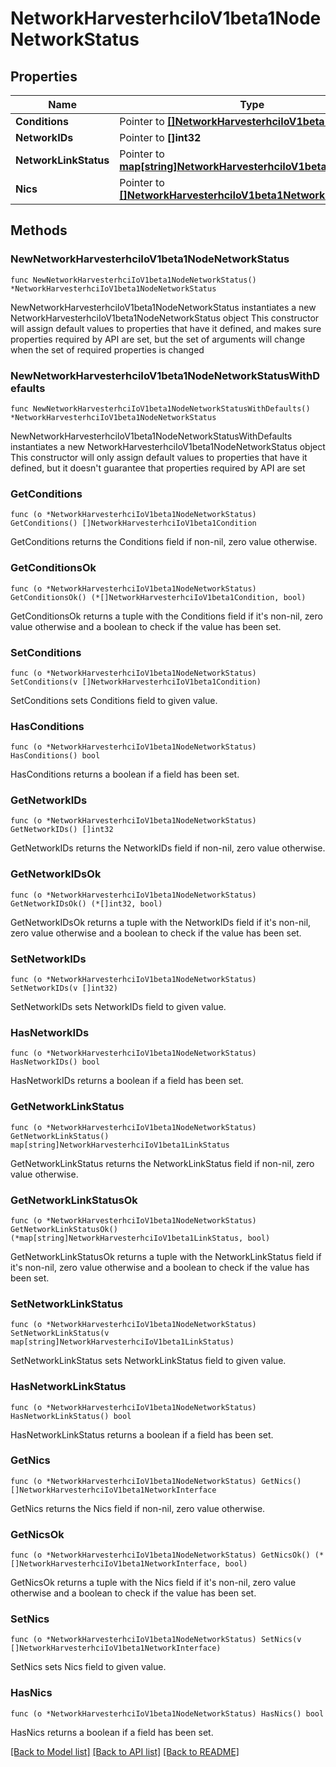 # NetworkHarvesterhciIoV1beta1NodeNetworkStatus

## Properties

Name | Type | Description | Notes
------------ | ------------- | ------------- | -------------
**Conditions** | Pointer to [**[]NetworkHarvesterhciIoV1beta1Condition**](NetworkHarvesterhciIoV1beta1Condition.md) |  | [optional] 
**NetworkIDs** | Pointer to **[]int32** |  | [optional] 
**NetworkLinkStatus** | Pointer to [**map[string]NetworkHarvesterhciIoV1beta1LinkStatus**](NetworkHarvesterhciIoV1beta1LinkStatus.md) |  | [optional] 
**Nics** | Pointer to [**[]NetworkHarvesterhciIoV1beta1NetworkInterface**](NetworkHarvesterhciIoV1beta1NetworkInterface.md) |  | [optional] 

## Methods

### NewNetworkHarvesterhciIoV1beta1NodeNetworkStatus

`func NewNetworkHarvesterhciIoV1beta1NodeNetworkStatus() *NetworkHarvesterhciIoV1beta1NodeNetworkStatus`

NewNetworkHarvesterhciIoV1beta1NodeNetworkStatus instantiates a new NetworkHarvesterhciIoV1beta1NodeNetworkStatus object
This constructor will assign default values to properties that have it defined,
and makes sure properties required by API are set, but the set of arguments
will change when the set of required properties is changed

### NewNetworkHarvesterhciIoV1beta1NodeNetworkStatusWithDefaults

`func NewNetworkHarvesterhciIoV1beta1NodeNetworkStatusWithDefaults() *NetworkHarvesterhciIoV1beta1NodeNetworkStatus`

NewNetworkHarvesterhciIoV1beta1NodeNetworkStatusWithDefaults instantiates a new NetworkHarvesterhciIoV1beta1NodeNetworkStatus object
This constructor will only assign default values to properties that have it defined,
but it doesn't guarantee that properties required by API are set

### GetConditions

`func (o *NetworkHarvesterhciIoV1beta1NodeNetworkStatus) GetConditions() []NetworkHarvesterhciIoV1beta1Condition`

GetConditions returns the Conditions field if non-nil, zero value otherwise.

### GetConditionsOk

`func (o *NetworkHarvesterhciIoV1beta1NodeNetworkStatus) GetConditionsOk() (*[]NetworkHarvesterhciIoV1beta1Condition, bool)`

GetConditionsOk returns a tuple with the Conditions field if it's non-nil, zero value otherwise
and a boolean to check if the value has been set.

### SetConditions

`func (o *NetworkHarvesterhciIoV1beta1NodeNetworkStatus) SetConditions(v []NetworkHarvesterhciIoV1beta1Condition)`

SetConditions sets Conditions field to given value.

### HasConditions

`func (o *NetworkHarvesterhciIoV1beta1NodeNetworkStatus) HasConditions() bool`

HasConditions returns a boolean if a field has been set.

### GetNetworkIDs

`func (o *NetworkHarvesterhciIoV1beta1NodeNetworkStatus) GetNetworkIDs() []int32`

GetNetworkIDs returns the NetworkIDs field if non-nil, zero value otherwise.

### GetNetworkIDsOk

`func (o *NetworkHarvesterhciIoV1beta1NodeNetworkStatus) GetNetworkIDsOk() (*[]int32, bool)`

GetNetworkIDsOk returns a tuple with the NetworkIDs field if it's non-nil, zero value otherwise
and a boolean to check if the value has been set.

### SetNetworkIDs

`func (o *NetworkHarvesterhciIoV1beta1NodeNetworkStatus) SetNetworkIDs(v []int32)`

SetNetworkIDs sets NetworkIDs field to given value.

### HasNetworkIDs

`func (o *NetworkHarvesterhciIoV1beta1NodeNetworkStatus) HasNetworkIDs() bool`

HasNetworkIDs returns a boolean if a field has been set.

### GetNetworkLinkStatus

`func (o *NetworkHarvesterhciIoV1beta1NodeNetworkStatus) GetNetworkLinkStatus() map[string]NetworkHarvesterhciIoV1beta1LinkStatus`

GetNetworkLinkStatus returns the NetworkLinkStatus field if non-nil, zero value otherwise.

### GetNetworkLinkStatusOk

`func (o *NetworkHarvesterhciIoV1beta1NodeNetworkStatus) GetNetworkLinkStatusOk() (*map[string]NetworkHarvesterhciIoV1beta1LinkStatus, bool)`

GetNetworkLinkStatusOk returns a tuple with the NetworkLinkStatus field if it's non-nil, zero value otherwise
and a boolean to check if the value has been set.

### SetNetworkLinkStatus

`func (o *NetworkHarvesterhciIoV1beta1NodeNetworkStatus) SetNetworkLinkStatus(v map[string]NetworkHarvesterhciIoV1beta1LinkStatus)`

SetNetworkLinkStatus sets NetworkLinkStatus field to given value.

### HasNetworkLinkStatus

`func (o *NetworkHarvesterhciIoV1beta1NodeNetworkStatus) HasNetworkLinkStatus() bool`

HasNetworkLinkStatus returns a boolean if a field has been set.

### GetNics

`func (o *NetworkHarvesterhciIoV1beta1NodeNetworkStatus) GetNics() []NetworkHarvesterhciIoV1beta1NetworkInterface`

GetNics returns the Nics field if non-nil, zero value otherwise.

### GetNicsOk

`func (o *NetworkHarvesterhciIoV1beta1NodeNetworkStatus) GetNicsOk() (*[]NetworkHarvesterhciIoV1beta1NetworkInterface, bool)`

GetNicsOk returns a tuple with the Nics field if it's non-nil, zero value otherwise
and a boolean to check if the value has been set.

### SetNics

`func (o *NetworkHarvesterhciIoV1beta1NodeNetworkStatus) SetNics(v []NetworkHarvesterhciIoV1beta1NetworkInterface)`

SetNics sets Nics field to given value.

### HasNics

`func (o *NetworkHarvesterhciIoV1beta1NodeNetworkStatus) HasNics() bool`

HasNics returns a boolean if a field has been set.


[[Back to Model list]](../README.md#documentation-for-models) [[Back to API list]](../README.md#documentation-for-api-endpoints) [[Back to README]](../README.md)


